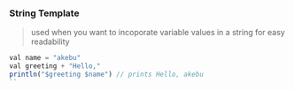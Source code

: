 ### String Template
> used when you want to incoporate variable values in a string for easy readability
```js
val name = "akebu"
val greeting + "Hello,"
println("$greeting $name") // prints Hello, akebu
``
